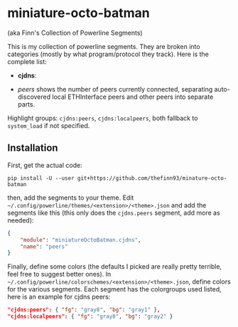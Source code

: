 # miniature-octo-batman
(aka Finn's Collection of Powerline Segments)

This is my collection of powerline segments. They are broken into categories
(mostly by what program/protocol they track). Here is the complete list:

 * **cjdns**:

  * *peers* shows the number of peers currently connected, separating
   auto-discovered local ETHInterface peers and other peers into separate
   parts.

   Highlight groups: `cjdns:peers`, `cjdns:localpeers`, both fallback to
   `system_load` if not specified.

## Installation

First, get the actual code:

    pip install -U --user git+https://github.com/thefinn93/minature-octo-batman

then, add the segments to your theme. Edit
`~/.config/powerline/themes/<extension>/<theme>.json` and add the segments like
this (this only does the `cjdns.peers` segment, add more as needed):

```json
{
    "module": "miniatureOctoBatman.cjdns",
    "name": "peers"
}
```
Finally, define some colors (the defaults I picked are really pretty terrible,
feel free to suggest better ones). In
`~/.config/powerline/colorschemes/<extension>/<theme>.json`, define colors for
the various segments. Each segment has the colorgroups used listed, here is an
example for cjdns peers:

```json
"cjdns:peers": { "fg": "gray8", "bg": "gray1" },
"cjdns:localpeers": { "fg": "gray8", "bg": "gray2" }
```
